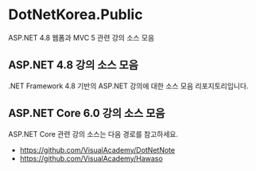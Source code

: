 # DotNetKorea.Public
ASP.NET 4.8 웹폼과 MVC 5 관련 강의 소스 모음

## ASP.NET 4.8 강의 소스 모음

.NET Framework 4.8 기반의 ASP.NET 강의에 대한 소스 모음 리포지토리입니다.


## ASP.NET Core 6.0 강의 소스 모음

ASP.NET Core 관련 강의 소스는 다음 경로를 참고하세요.

* https://github.com/VisualAcademy/DotNetNote
* https://github.com/VisualAcademy/Hawaso

